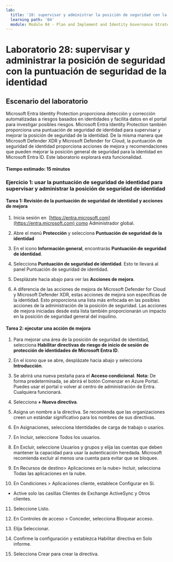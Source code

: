 ```yaml
---
lab:
  title: '28: supervisar y administrar la posición de seguridad con la puntuación de seguridad de la identidad'
  learning path: '04'
  module: Module 04 - Plan and Implement and Identity Governance Strategy
---
```


# Laboratorio 28: supervisar y administrar la posición de seguridad con la puntuación de seguridad de la identidad

## Escenario del laboratorio

Microsoft Entra Identity Protection proporciona detección y corrección automatizadas a riesgos basados en identidades y facilita datos en el portal para investigar posibles riesgos. Microsoft Entra Identity Protection también proporciona una puntuación de seguridad de identidad para supervisar y mejorar la posición de seguridad de la identidad.  De la misma manera que Microsoft Defender XDR y Microsoft Defender for Cloud, la puntuación de seguridad de identidad proporciona acciones de mejora y recomendaciones que pueden mejorar la posición general de seguridad para la identidad en Microsoft Entra ID.  Este laboratorio explorará esta funcionalidad. 

#### Tiempo estimado: 15 minutos

### Ejercicio 1: usar la puntuación de seguridad de identidad para supervisar y administrar la posición de seguridad de identidad

#### Tarea 1: Revisión de la puntuación de seguridad de identidad y acciones de mejora

1. Inicia sesión en  [https://entra.microsoft.com](https://entra.microsoft.com) como Administrador global.

2. Abre el menú **Protección** y selecciona **Puntuación de seguridad de la identidad**

3. En el icono **Información general**, encontrarás **Puntuación de seguridad de identidad**.

4. Selecciona **Puntuación de seguridad de identidad**.  Esto te llevará al panel Puntuación de seguridad de identidad.

5. Desplázate hacia abajo para ver las **Acciones de mejora**.

6. A diferencia de las acciones de mejora de Microsoft Defender for Cloud y Microsoft Defender XDR, estas acciones de mejora son específicas de la identidad.  Esto proporciona una lista más enfocada en las posibles acciones de la administración de la posición de seguridad.  Las acciones de mejora iniciadas desde esta lista también proporcionarán un impacto en la posición de seguridad general del inquilino. 

#### Tarea 2: ejecutar una acción de mejora

1. Para mejorar una área de la posición de seguridad de identidad, selecciona **Habilitar directivas de riesgo de inicio de sesión de protección de identidades de Microsoft Entra ID**.

2. En el icono que se abre, desplázate hacia abajo y selecciona **Introducción**.

3. Se abrirá una nueva pestaña para el **Acceso condicional**.
 **Nota:** De forma predeterminada, se abrirá el botón Comenzar en Azure Portal. Puedes usar el portal o volver al centro de administración de Entra. Cualquiera funcionará.

4. Selecciona **+ Nueva directiva**.

5. Asigna un nombre a la directiva. Se recomienda que las organizaciones creen un estándar significativo para los nombres de sus directivas.

6. En Asignaciones, selecciona Identidades de carga de trabajo o usarios.

7. En Incluir, seleccione Todos los usuarios.

8. En Excluir, seleccione Usuarios y grupos y elija las cuentas que deben mantener la capacidad para usar la autenticación heredada. Microsoft recomienda excluir al menos una cuenta para evitar que se bloquee.

9. En Recursos de destino> Aplicaciones en la nube> Incluir, selecciona Todas las aplicaciones en la nube.

10. En Condiciones > Aplicaciones cliente, establece Configurar en Sí.
 - Active solo las casillas Clientes de Exchange ActiveSync y Otros clientes.

11. Seleccione Listo.

12. En Controles de acceso > Conceder, selecciona Bloquear acceso.

13. Elija Seleccionar.

14. Confirme la configuración y establezca Habilitar directiva en Solo informe.

15. Selecciona Crear para crear la directiva.
